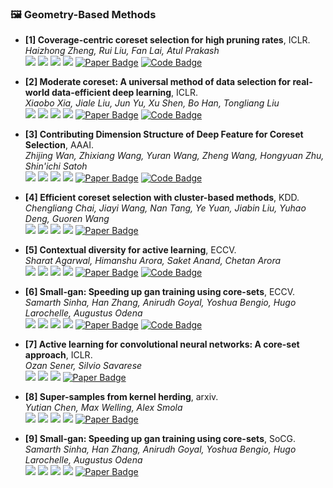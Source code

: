 ### 🖼️ Geometry-Based Methods


- **[1] Coverage-centric coreset selection for high pruning rates**, ICLR.  
*Haizhong Zheng, Rui Liu, Fan Lai, Atul Prakash*  
![](https://img.shields.io/badge/CCS-blue) ![](https://img.shields.io/badge/Image_Classification-green)  ![](https://img.shields.io/badge/Geometry-red) ![](https://img.shields.io/badge/Dataset_Pruning-orange)
<a href="https://fanlai.me/assets/papers/coreset-iclr23.pdf"><img src="https://img.shields.io/badge/arXiv-Paper-%23D2691E?logo=arxiv" alt="Paper Badge"></a>
<a href="https://github.com/haizhongzheng/Coverage-centric-coreset-selection"><img src="https://img.shields.io/badge/GitHub-Code-brightgreen?logo=github" alt="Code Badge"></a>

- **[2]  Moderate coreset: A universal method of data selection for real-world data-efficient deep learning**, ICLR.  
*Xiaobo Xia, Jiale Liu, Jun Yu, Xu Shen, Bo Han, Tongliang Liu*  
![](https://img.shields.io/badge/ModerateDS-blue) ![](https://img.shields.io/badge/Image_Classification-green)  ![](https://img.shields.io/badge/Geometry-red) ![](https://img.shields.io/badge/Dataset_Pruning-orange)
<a href="https://drive.google.com/file/d/1ZZAxIG9xkz0oOar68WJP0O35151TVy-t/view"><img src="https://img.shields.io/badge/arXiv-Paper-%23D2691E?logo=arxiv" alt="Paper Badge"></a>
<a href="https://github.com/tmllab/2023_ICLR_Moderate-DS"><img src="https://img.shields.io/badge/GitHub-Code-brightgreen?logo=github" alt="Code Badge"></a>

- **[3]  Contributing Dimension Structure of Deep Feature for Coreset Selection**, AAAI.  
*Zhijing Wan, Zhixiang Wang, Yuran Wang, Zheng Wang, Hongyuan Zhu, Shin'ichi Satoh*  
![](https://img.shields.io/badge/CDS-blue) ![](https://img.shields.io/badge/Image_Classification-green)  ![](https://img.shields.io/badge/Geometry-red) ![](https://img.shields.io/badge/Dataset_Pruning-orange)
<a href="https://arxiv.org/pdf/2401.16193"><img src="https://img.shields.io/badge/arXiv-Paper-%23D2691E?logo=arxiv" alt="Paper Badge"></a>
<a href="https://github.com/ZhijingWan/contributing-dimension-structure"><img src="https://img.shields.io/badge/GitHub-Code-brightgreen?logo=github" alt="Code Badge"></a>

- **[4] Efficient coreset selection with cluster-based methods**, KDD.  
*Chengliang Chai, Jiayi Wang, Nan Tang, Ye Yuan, Jiabin Liu, Yuhao Deng, Guoren Wang*  
![](https://img.shields.io/badge/FastCore-blue) ![](https://img.shields.io/badge/Image_Classification-green)  ![](https://img.shields.io/badge/Geometry-red) ![](https://img.shields.io/badge/Dataset_Pruning-orange)
<a href="https://dl.acm.org/doi/pdf/10.1145/3580305.3599326"><img src="https://img.shields.io/badge/arXiv-Paper-%23D2691E?logo=arxiv" alt="Paper Badge"></a>

- **[5] Contextual diversity for active learning**, ECCV.  
*Sharat Agarwal, Himanshu Arora, Saket Anand, Chetan Arora*  
![](https://img.shields.io/badge/CDAL-blue) ![](https://img.shields.io/badge/Image_Classification-green)  ![](https://img.shields.io/badge/Geometry-red) ![](https://img.shields.io/badge/Dataset_Pruning-orange)
<a href="https://faculty.iiitd.ac.in/~anands/files/papers/Agarwal+_ECCV2020_ContextualDiversityForActiveLearning.pdf"><img src="https://img.shields.io/badge/arXiv-Paper-%23D2691E?logo=arxiv" alt="Paper Badge"></a>
<a href="https://github.com/sharat29ag/CDAL"><img src="https://img.shields.io/badge/GitHub-Code-brightgreen?logo=github" alt="Code Badge"></a>

- **[6] Small-gan: Speeding up gan training using core-sets**, ECCV.  
*Samarth Sinha, Han Zhang, Anirudh Goyal, Yoshua Bengio, Hugo Larochelle, Augustus Odena*  
![](https://img.shields.io/badge/SmallGAN-blue) ![](https://img.shields.io/badge/Image_Synthesis-green)  ![](https://img.shields.io/badge/Geometry-red) ![](https://img.shields.io/badge/Dataset_Pruning-orange)
<a href="https://proceedings.mlr.press/v119/sinha20b/sinha20b.pdf"><img src="https://img.shields.io/badge/arXiv-Paper-%23D2691E?logo=arxiv" alt="Paper Badge"></a>
<a href="https://github.com/sharat29ag/CDAL"><img src="https://img.shields.io/badge/GitHub-Code-brightgreen?logo=github" alt="Code Badge"></a>

- **[7] Active learning for convolutional neural networks: A core-set approach**, ICLR.  
*Ozan Sener, Silvio Savarese*  
 ![](https://img.shields.io/badge/Image_Classification-green)  ![](https://img.shields.io/badge/Geometry-red) ![](https://img.shields.io/badge/Dataset_Pruning-orange)
<a href="https://openreview.net/pdf?id=H1aIuk-RW"><img src="https://img.shields.io/badge/arXiv-Paper-%23D2691E?logo=arxiv" alt="Paper Badge"></a>   

- **[8] Super-samples from kernel herding**, arxiv.  
*Yutian Chen, Max Welling, Alex Smola*  
![](https://img.shields.io/badge/KeralHerding-blue) ![](https://img.shields.io/badge/Data_Synthesis-green)  ![](https://img.shields.io/badge/Geometry-red) ![](https://img.shields.io/badge/Dataset_Pruning-orange)
<a href="https://arxiv.org/pdf/1203.3472"><img src="https://img.shields.io/badge/arXiv-Paper-%23D2691E?logo=arxiv" alt="Paper Badge"></a>

- **[9] Small-gan: Speeding up gan training using core-sets**, SoCG.  
*Samarth Sinha, Han Zhang, Anirudh Goyal, Yoshua Bengio, Hugo Larochelle, Augustus Odena*  
![](https://img.shields.io/badge/Cluster-blue) ![](https://img.shields.io/badge/Image_Synthesis-green)  ![](https://img.shields.io/badge/Geometry-red) ![](https://img.shields.io/badge/Dataset_Pruning-orange)
<a href="https://link.springer.com/content/pdf/10.1007/s00454-006-1271-x.pdf"><img src="https://img.shields.io/badge/arXiv-Paper-%23D2691E?logo=arxiv" alt="Paper Badge"></a>

